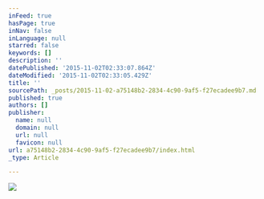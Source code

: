 ```yaml
---
inFeed: true
hasPage: true
inNav: false
inLanguage: null
starred: false
keywords: []
description: ''
datePublished: '2015-11-02T02:33:07.864Z'
dateModified: '2015-11-02T02:33:05.429Z'
title: ''
sourcePath: _posts/2015-11-02-a75148b2-2834-4c90-9af5-f27ecadee9b7.md
published: true
authors: []
publisher:
  name: null
  domain: null
  url: null
  favicon: null
url: a75148b2-2834-4c90-9af5-f27ecadee9b7/index.html
_type: Article

---
```

![](https://the-grid-user-content.s3-us-west-2.amazonaws.com/922fff95-333d-41bf-a044-64b88961b70e.jpg)